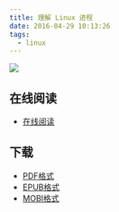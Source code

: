 ```yaml
---
title: 理解 Linux 进程
date: 2016-04-29 10:13:26
tags:
  - linux
---
```


![](https://ek8whxe.cloudimg.io/s/width/226/https://www.gitbook.com/cover/book/tobegit3hub1/understanding-linux-processes.jpg)

<!--more-->

## 在线阅读 ##

+ [在线阅读](https://www.gitbook.com/book/tobegit3hub1/understanding-linux-processes/details)

## 下载 ##

+ [PDF格式](https://www.gitbook.com/download/pdf/book/tobegit3hub1/understanding-linux-processes)
+ [EPUB格式](https://www.gitbook.com/download/epub/book/tobegit3hub1/understanding-linux-processes)
+ [MOBI格式](https://www.gitbook.com/download/mobi/book/tobegit3hub1/understanding-linux-processes)
